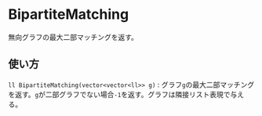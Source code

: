 # BipartiteMatching
無向グラフの最大二部マッチングを返す。
## 使い方
`ll BipartiteMatching(vector<vector<ll>> g)` : グラフ`g`の最大二部マッチングを返す。`g`が二部グラフでない場合`-1`を返す。グラフは隣接リスト表現で与える。
